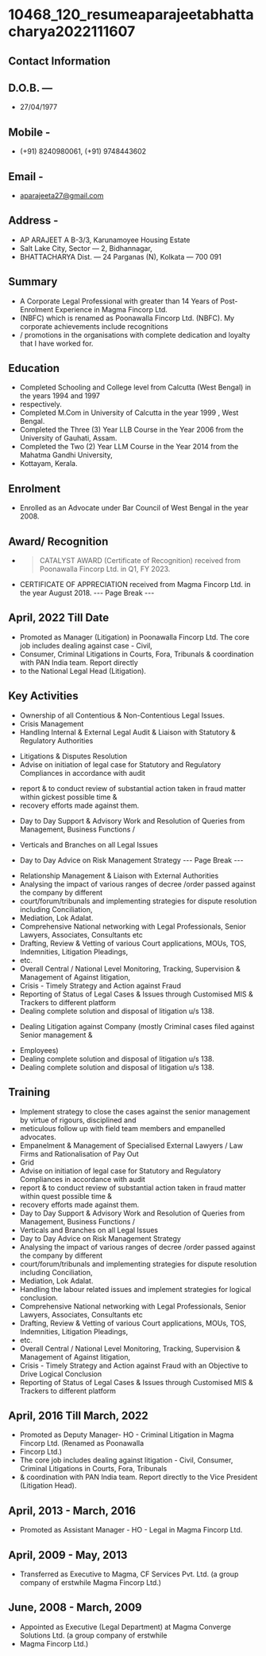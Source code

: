 # 10468_120_resumeaparajeetabhattacharya2022111607

## Contact Information



## D.O.B. —

* 27/04/1977


## Mobile -

* (+91) 8240980061, (+91) 9748443602


## Email -

* aparajeeta27@gmail.com


## Address -

* AP ARAJEET A B-3/3, Karunamoyee Housing Estate
* Salt Lake City, Sector — 2, Bidhannagar,
* BHATTACHARYA Dist. — 24 Parganas (N), Kolkata — 700 091


## Summary

* A Corporate Legal Professional with greater than 14 Years of Post-Enrolment Experience in Magma Fincorp Ltd.
* (NBFC) which is renamed as Poonawalla Fincorp Ltd. (NBFC). My corporate achievements include recognitions
* / promotions in the organisations with complete dedication and loyalty that I have worked for.


## Education

* Completed Schooling and College level from Calcutta (West Bengal) in the years 1994 and 1997
* respectively.
* Completed M.Com in University of Calcutta in the year 1999 , West Bengal.
* Completed the Three (3) Year LLB Course in the Year 2006 from the University of Gauhati, Assam.
* Completed the Two (2) Year LLM Course in the Year 2014 from the Mahatma Gandhi University,
* Kottayam, Kerala.


## Enrolment

- Enrolled as an Advocate under Bar Council of West Bengal in the year 2008.


## Award/ Recognition

* > CATALYST AWARD (Certificate of Recognition) received from Poonawalla Fincorp Ltd. in Q1, FY 2023.
- CERTIFICATE OF APPRECIATION received from Magma Fincorp Ltd. in the year August 2018.
--- Page Break ---


## April, 2022 Till Date

* Promoted as Manager (Litigation) in Poonawalla Fincorp Ltd. The core job includes dealing against case - Civil,
* Consumer, Criminal Litigations in Courts, Fora, Tribunals & coordination with PAN India team. Report directly
* to the National Legal Head (Litigation).


## Key Activities

* Ownership of all Contentious & Non-Contentious Legal Issues.
* Crisis Management
* Handling Internal & External Legal Audit & Liaison with Statutory & Regulatory Authorities
- Litigations & Disputes Resolution
- Advise on initiation of legal case for Statutory and Regulatory Compliances in accordance with audit
* report & to conduct review of substantial action taken in fraud matter within gickest possible time &
* recovery efforts made against them.
- Day to Day Support & Advisory Work and Resolution of Queries from Management, Business Functions /
* Verticals and Branches on all Legal Issues
- Day to Day Advice on Risk Management Strategy
--- Page Break ---
* Relationship Management & Liaison with External Authorities
* Analysing the impact of various ranges of decree /order passed against the company by different
* court/forum/tribunals and implementing strategies for dispute resolution including Conciliation,
* Mediation, Lok Adalat.
* Comprehensive National networking with Legal Professionals, Senior Lawyers, Associates, Consultants etc
* Drafting, Review & Vetting of various Court applications, MOUs, TOS, Indemnities, Litigation Pleadings,
* etc.
* Overall Central / National Level Monitoring, Tracking, Supervision & Management of Against litigation,
* Crisis - Timely Strategy and Action against Fraud
* Reporting of Status of Legal Cases & Issues through Customised MIS & Trackers to different platform
* Dealing complete solution and disposal of litigation u/s 138.
- Dealing Litigation against Company (mostly Criminal cases filed against Senior management &
* Employees)
* Dealing complete solution and disposal of litigation u/s 138.
* Dealing complete solution and disposal of litigation u/s 138.


## Training

* Implement strategy to close the cases against the senior management by virtue of rigours, disciplined and
* meticulous follow up with field team members and empanelled advocates.
* Empanelment & Management of Specialised External Lawyers / Law Firms and Rationalisation of Pay Out
* Grid
* Advise on initiation of legal case for Statutory and Regulatory Compliances in accordance with audit
* report & to conduct review of substantial action taken in fraud matter within quest possible time &
* recovery efforts made against them.
* Day to Day Support & Advisory Work and Resolution of Queries from Management, Business Functions /
* Verticals and Branches on all Legal Issues
* Day to Day Advice on Risk Management Strategy
* Analysing the impact of various ranges of decree /order passed against the company by different
* court/forum/tribunals and implementing strategies for dispute resolution including Conciliation,
* Mediation, Lok Adalat.
* Handling the labour related issues and implement strategies for logical conclusion.
* Comprehensive National networking with Legal Professionals, Senior Lawyers, Associates, Consultants etc
* Drafting, Review & Vetting of various Court applications, MOUs, TOS, Indemnities, Litigation Pleadings,
* etc.
* Overall Central / National Level Monitoring, Tracking, Supervision & Management of Against litigation,
* Crisis - Timely Strategy and Action against Fraud with an Objective to Drive Logical Conclusion
* Reporting of Status of Legal Cases & Issues through Customised MIS & Trackers to different platform


## April, 2016 Till March, 2022

* Promoted as Deputy Manager- HO - Criminal Litigation in Magma Fincorp Ltd. (Renamed as Poonawalla
* Fincorp Ltd.)
* The core job includes dealing against litigation - Civil, Consumer, Criminal Litigations in Courts, Fora, Tribunals
* & coordination with PAN India team. Report directly to the Vice President (Litigation Head).


## April, 2013 - March, 2016

* Promoted as Assistant Manager - HO - Legal in Magma Fincorp Ltd.


## April, 2009 - May, 2013

* Transferred as Executive to Magma, CF Services Pvt. Ltd. (a group company of erstwhile Magma Fincorp Ltd.)


## June, 2008 - March, 2009

* Appointed as Executive (Legal Department) at Magma Converge Solutions Ltd. (a group company of erstwhile
* Magma Fincorp Ltd.)

